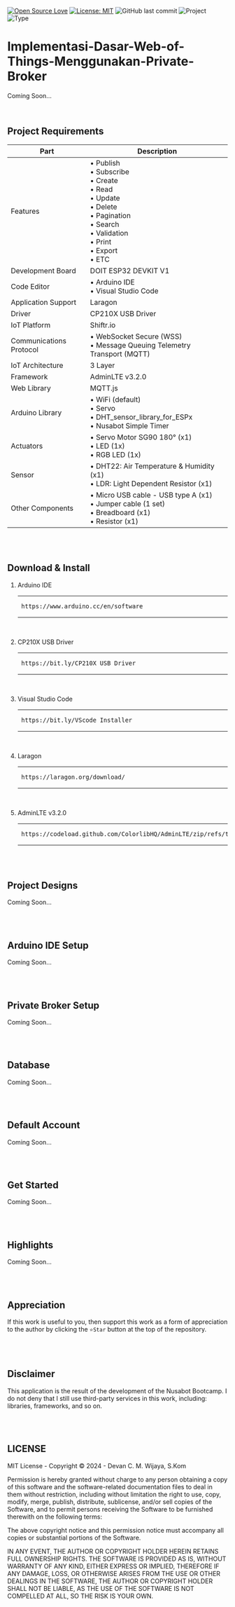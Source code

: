 [![Open Source Love](https://badges.frapsoft.com/os/v1/open-source.svg?style=flat)](https://github.com/ellerbrock/open-source-badges/)
[![License: MIT](https://img.shields.io/badge/License-MIT-blue.svg?logo=github&color=%23F7DF1E)](https://opensource.org/licenses/MIT)
![GitHub last commit](https://img.shields.io/github/last-commit/cakraawijaya/Implementasi-Dasar-Web-of-Things-Menggunakan-Private-Broker?logo=Codeforces&logoColor=white&color=%23F7DF1E)
![Project](https://img.shields.io/badge/Project-Website-light.svg?style=flat&logo=googlechrome&logoColor=white&color=%23F7DF1E)
![Type](https://img.shields.io/badge/Type-Bootcamp-light.svg?style=flat&logo=gitbook&logoColor=white&color=%23F7DF1E)

# Implementasi-Dasar-Web-of-Things-Menggunakan-Private-Broker

Coming Soon...

<br>

## Project Requirements

| Part                    | Description                                                                                                                                        |
| ----------------------- | -------------------------------------------------------------------------------------------------------------------------------------------------- |
| Features                | • Publish<br>• Subscribe<br>• Create<br>• Read<br>• Update<br>• Delete<br>• Pagination<br>• Search<br>• Validation<br>• Print<br>• Export<br>• ETC |
| Development Board       | DOIT ESP32 DEVKIT V1                                                                                                                               |
| Code Editor             | • Arduino IDE<br>• Visual Studio Code                                                                                                              |
| Application Support     | Laragon                                                                                                                                            |
| Driver                  | CP210X USB Driver                                                                                                                                  |
| IoT Platform            | Shiftr.io                                                                                                                                          |
| Communications Protocol | • WebSocket Secure (WSS)<br>• Message Queuing Telemetry Transport (MQTT)                                                                           |
| IoT Architecture        | 3 Layer                                                                                                                                            |
| Framework               | AdminLTE v3.2.0                                                                                                                                    |
| Web Library             | MQTT.js                                                                                                                                            |
| Arduino Library         | • WiFi (default)<br>• Servo<br>• DHT_sensor_library_for_ESPx<br>• Nusabot Simple Timer                                                             |
| Actuators               | • Servo Motor SG90 180° (x1)<br>• LED (1x)<br>• RGB LED (1x)                                                                                       |
| Sensor                  | • DHT22: Air Temperature & Humidity (x1)<br>• LDR: Light Dependent Resistor (x1)                                                                   |
| Other Components        | • Micro USB cable - USB type A (x1)<br>• Jumper cable (1 set)<br>• Breadboard (x1)<br>• Resistor (x1)                                              |

<br><br>

## Download & Install

1. Arduino IDE

   <table><tr><td width="810">

   ```
   https://www.arduino.cc/en/software
   ```

   </td></tr></table><br>

2. CP210X USB Driver

   <table><tr><td width="810">

   ```
   https://bit.ly/CP210X_USB_Driver
   ```

   </td></tr></table><br>

3. Visual Studio Code

   <table><tr><td width="810">

   ```
   https://bit.ly/VScode_Installer
   ```

   </td></tr></table><br>

4. Laragon

   <table><tr><td width="810">

   ```
   https://laragon.org/download/
   ```

   </td></tr></table><br>

5. AdminLTE v3.2.0

   <table><tr><td width="810">

   ```
   https://codeload.github.com/ColorlibHQ/AdminLTE/zip/refs/tags/v3.2.0
   ```

   </td></tr></table>

<br><br>

## Project Designs

Coming Soon...

<br><br>

## Arduino IDE Setup

Coming Soon...

<br><br>

## Private Broker Setup

Coming Soon...

<br><br>

## Database

Coming Soon...

<br><br>

## Default Account

Coming Soon...

<br><br>

## Get Started

Coming Soon...

<br><br>

## Highlights

Coming Soon...

<br><br>

## Appreciation

If this work is useful to you, then support this work as a form of appreciation to the author by clicking the `⭐Star` button at the top of the repository.

<br><br>

## Disclaimer

This application is the result of the development of the Nusabot Bootcamp. I do not deny that I still use third-party services in this work, including: libraries, frameworks, and so on.

<br><br>

## LICENSE

MIT License - Copyright © 2024 - Devan C. M. Wijaya, S.Kom

Permission is hereby granted without charge to any person obtaining a copy of this software and the software-related documentation files to deal in them without restriction, including without limitation the right to use, copy, modify, merge, publish, distribute, sublicense, and/or sell copies of the Software, and to permit persons receiving the Software to be furnished therewith on the following terms:

The above copyright notice and this permission notice must accompany all copies or substantial portions of the Software.

IN ANY EVENT, THE AUTHOR OR COPYRIGHT HOLDER HEREIN RETAINS FULL OWNERSHIP RIGHTS. THE SOFTWARE IS PROVIDED AS IS, WITHOUT WARRANTY OF ANY KIND, EITHER EXPRESS OR IMPLIED, THEREFORE IF ANY DAMAGE, LOSS, OR OTHERWISE ARISES FROM THE USE OR OTHER DEALINGS IN THE SOFTWARE, THE AUTHOR OR COPYRIGHT HOLDER SHALL NOT BE LIABLE, AS THE USE OF THE SOFTWARE IS NOT COMPELLED AT ALL, SO THE RISK IS YOUR OWN.
